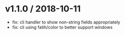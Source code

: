 
v1.1.0 / 2018-10-11
===================

  * fix: cli handler to show non-string fields appropriately
  * fix: cli using fatih/color to better support windows
